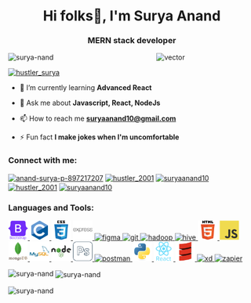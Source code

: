 <h1 align="center">Hi folks👋, I'm Surya Anand</h1>
<h3 align="center">MERN stack developer</h3>
<img align="right" width="40%" height="40%" src="https://img.freepik.com/free-vector/static-asset-illustration-concept_114360-885.jpg?size=626&ext=jpg&ga=GA1.1.1806024865.1694116047&semt=ais"?size=626&ext=jpg"  alt="vector"></img>
<!-- https://img.freepik.com/free-vector/static-asset-illustration-concept_114360-885.jpg?size=626&ext=jpg&ga=GA1.1.1806024865.1694116047&semt=ais -->


<p align="left"> <img src="https://komarev.com/ghpvc/?username=surya-nand&label=Profile%20views&color=0e75b6&style=flat" alt="surya-nand" /> </p>

<p align="left"> <a href="https://twitter.com/hustler_surya" target="blank"><img src="https://img.shields.io/twitter/follow/hustler_surya?logo=twitter&style=for-the-badge" alt="hustler_surya" /></a> </p>

- 🌱 I’m currently learning **Advanced React**

- 💬 Ask me about **Javascript, React, NodeJs**

- 📫 How to reach me **suryaanand10@gmail.com**

- ⚡ Fun fact **I make jokes when I'm uncomfortable**

<h3 align="left">Connect with me:</h3>
<p align="left">

<a href="https://linkedin.com/in/anand-surya-p-897217207" target="blank"><img align="center" src="https://raw.githubusercontent.com/rahuldkjain/github-profile-readme-generator/master/src/images/icons/Social/linked-in-alt.svg" alt="anand-surya-p-897217207" height="30" width="40" /></a>
<a href="https://www.codechef.com/users/hustler_2001" target="blank"><img align="center" src="https://cdn.jsdelivr.net/npm/simple-icons@3.1.0/icons/codechef.svg" alt="hustler_2001" height="30" width="40" /></a>
<a href="https://www.hackerrank.com/suryaanand10" target="blank"><img align="center" src="https://raw.githubusercontent.com/rahuldkjain/github-profile-readme-generator/master/src/images/icons/Social/hackerrank.svg" alt="suryaanand10" height="30" width="40" /></a>
<a href="https://www.leetcode.com/hustler_2001" target="blank"><img align="center" src="https://raw.githubusercontent.com/rahuldkjain/github-profile-readme-generator/master/src/images/icons/Social/leet-code.svg" alt="hustler_2001" height="30" width="40" /></a>
<a href="https://www.hackerearth.com/suryaanand10" target="blank"><img align="center" src="https://raw.githubusercontent.com/rahuldkjain/github-profile-readme-generator/master/src/images/icons/Social/hackerearth.svg" alt="suryaanand10" height="30" width="40" /></a>
</p>

<h3 align="left">Languages and Tools:</h3>
<p align="left"> <a href="https://getbootstrap.com" target="_blank" rel="noreferrer"> <img src="https://raw.githubusercontent.com/devicons/devicon/master/icons/bootstrap/bootstrap-plain-wordmark.svg" alt="bootstrap" width="40" height="40"/> </a> <a href="https://www.cprogramming.com/" target="_blank" rel="noreferrer"> <img src="https://raw.githubusercontent.com/devicons/devicon/master/icons/c/c-original.svg" alt="c" width="40" height="40"/> </a> <a href="https://www.w3schools.com/css/" target="_blank" rel="noreferrer"> <img src="https://raw.githubusercontent.com/devicons/devicon/master/icons/css3/css3-original-wordmark.svg" alt="css3" width="40" height="40"/> </a> <a href="https://expressjs.com" target="_blank" rel="noreferrer"> <img src="https://raw.githubusercontent.com/devicons/devicon/master/icons/express/express-original-wordmark.svg" alt="express" width="40" height="40"/> </a> <a href="https://www.figma.com/" target="_blank" rel="noreferrer"> <img src="https://www.vectorlogo.zone/logos/figma/figma-icon.svg" alt="figma" width="40" height="40"/> </a> <a href="https://git-scm.com/" target="_blank" rel="noreferrer"> <img src="https://www.vectorlogo.zone/logos/git-scm/git-scm-icon.svg" alt="git" width="40" height="40"/> </a> <a href="https://hadoop.apache.org/" target="_blank" rel="noreferrer"> <img src="https://www.vectorlogo.zone/logos/apache_hadoop/apache_hadoop-icon.svg" alt="hadoop" width="40" height="40"/> </a> <a href="https://hive.apache.org/" target="_blank" rel="noreferrer"> <img src="https://www.vectorlogo.zone/logos/apache_hive/apache_hive-icon.svg" alt="hive" width="40" height="40"/> </a> <a href="https://www.w3.org/html/" target="_blank" rel="noreferrer"> <img src="https://raw.githubusercontent.com/devicons/devicon/master/icons/html5/html5-original-wordmark.svg" alt="html5" width="40" height="40"/> </a> <a href="https://developer.mozilla.org/en-US/docs/Web/JavaScript" target="_blank" rel="noreferrer"> <img src="https://raw.githubusercontent.com/devicons/devicon/master/icons/javascript/javascript-original.svg" alt="javascript" width="40" height="40"/> </a> <a href="https://www.mongodb.com/" target="_blank" rel="noreferrer"> <img src="https://raw.githubusercontent.com/devicons/devicon/master/icons/mongodb/mongodb-original-wordmark.svg" alt="mongodb" width="40" height="40"/> </a> <a href="https://www.mysql.com/" target="_blank" rel="noreferrer"> <img src="https://raw.githubusercontent.com/devicons/devicon/master/icons/mysql/mysql-original-wordmark.svg" alt="mysql" width="40" height="40"/> </a> <a href="https://nodejs.org" target="_blank" rel="noreferrer"> <img src="https://raw.githubusercontent.com/devicons/devicon/master/icons/nodejs/nodejs-original-wordmark.svg" alt="nodejs" width="40" height="40"/> </a> <a href="https://www.photoshop.com/en" target="_blank" rel="noreferrer"> <img src="https://raw.githubusercontent.com/devicons/devicon/master/icons/photoshop/photoshop-line.svg" alt="photoshop" width="40" height="40"/> </a> <a href="https://postman.com" target="_blank" rel="noreferrer"> <img src="https://www.vectorlogo.zone/logos/getpostman/getpostman-icon.svg" alt="postman" width="40" height="40"/> </a> <a href="https://www.python.org" target="_blank" rel="noreferrer"> <img src="https://raw.githubusercontent.com/devicons/devicon/master/icons/python/python-original.svg" alt="python" width="40" height="40"/> </a> <a href="https://reactjs.org/" target="_blank" rel="noreferrer"> <img src="https://raw.githubusercontent.com/devicons/devicon/master/icons/react/react-original-wordmark.svg" alt="react" width="40" height="40"/> </a> <a href="https://www.scala-lang.org" target="_blank" rel="noreferrer"> <img src="https://raw.githubusercontent.com/devicons/devicon/master/icons/scala/scala-original.svg" alt="scala" width="40" height="40"/> </a> <a href="https://www.adobe.com/products/xd.html" target="_blank" rel="noreferrer"> <img src="https://cdn.worldvectorlogo.com/logos/adobe-xd.svg" alt="xd" width="40" height="40"/> </a> <a href="https://zapier.com" target="_blank" rel="noreferrer"> <img src="https://www.vectorlogo.zone/logos/zapier/zapier-icon.svg" alt="zapier" width="40" height="40"/> </a> </p>

<p><img align="left" src="https://github-readme-stats.vercel.app/api/top-langs?username=surya-nand&show_icons=true&locale=en&layout=compact" alt="surya-nand" /></p>

<p>&nbsp;<img align="center" src="https://github-readme-stats.vercel.app/api?username=surya-nand&show_icons=true&locale=en" alt="surya-nand" /></p>

<p><img align="center" src="https://github-readme-streak-stats.herokuapp.com/?user=surya-nand&" alt="surya-nand" /></p>
